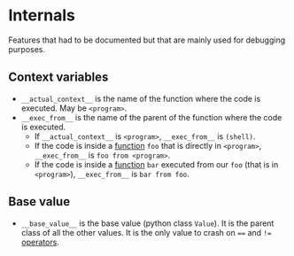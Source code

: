 # Internals

Features that had to be documented but that are mainly used for debugging purposes.

## Context variables
* `__actual_context__` is the name of the function where the code is executed. May be `<program>`.
* `__exec_from__` is the name of the parent of the function where the code is executed.
    * If `__actual_context__` is `<program>`, `__exec_from__` is `(shell)`.
    * If the code is inside a [function](link-to-functions) `foo` that is directly in `<program>`, `__exec_from__` is `foo from <program>`.
    * If the code is inside a [function](link-to-functions) `bar` executed from our `foo` (that is in `<program>`), `__exec_from__` is `bar from foo`.

## Base value
* `__base_value__` is the base value (python class `Value`). It is the parent class of all the other values. It is the only value to crash on `==` and `!=` [operators](Language/05operators.md#logical-operators).
